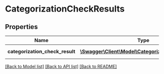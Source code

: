 # CategorizationCheckResults

## Properties
Name | Type | Description | Notes
------------ | ------------- | ------------- | -------------
**categorization_check_result** | [**\Swagger\Client\Model\CategorizationCheckResult[]**](CategorizationCheckResult.md) | List of results | 

[[Back to Model list]](../README.md#documentation-for-models) [[Back to API list]](../README.md#documentation-for-api-endpoints) [[Back to README]](../README.md)


